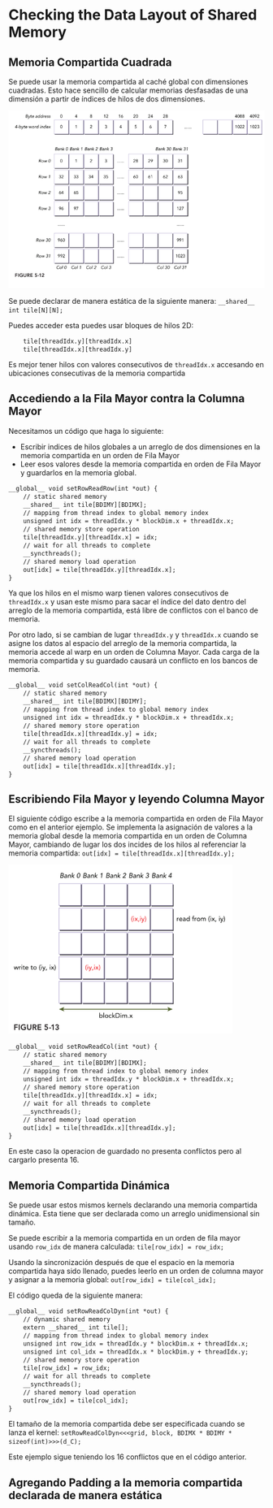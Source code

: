 # Checking the Data Layout of Shared Memory

## Memoria Compartida Cuadrada

Se puede usar la memoria compartida al caché global con dimensiones cuadradas. 
Esto hace sencillo de calcular memorias desfasadas de una dimensión a partir de índices de hilos de dos dimensiones.

![Figura 5.12](./figura512.png)

Se puede declarar de manera estática de la siguiente manera:
`__shared__ int tile[N][N];`

Puedes acceder esta puedes usar bloques de hilos 2D:
```
    tile[threadIdx.y][threadIdx.x]
    tile[threadIdx.x][threadIdx.y]
```

Es mejor tener hilos con valores consecutivos de `threadIdx.x` accesando en ubicaciones consecutivas de la memoria compartida

## Accediendo a la Fila Mayor contra la Columna Mayor

Necesitamos un código que haga lo siguiente:

- Escribir indices de hilos globales a un arreglo de dos dimensiones en la memoria compartida en un orden de Fila Mayor
- Leer esos valores desde la memoria compartida en orden de Fila Mayor y guardarlos en la memoria global.

```
__global__ void setRowReadRow(int *out) {
    // static shared memory
    __shared__ int tile[BDIMY][BDIMX];
    // mapping from thread index to global memory index
    unsigned int idx = threadIdx.y * blockDim.x + threadIdx.x;
    // shared memory store operation
    tile[threadIdx.y][threadIdx.x] = idx;
    // wait for all threads to complete
    __syncthreads();
    // shared memory load operation
    out[idx] = tile[threadIdx.y][threadIdx.x];
}
```

Ya que los hilos en el mismo warp tienen valores consecutivos de `threadIdx.x` y usan este mismo para sacar el índice del dato dentro del arreglo de la memoria compartida, está libre de conflictos con el banco de memoria.

Por otro lado, si se cambian de lugar `threadIdx.y` y `threadIdx.x` cuando se asigne los datos al espacio del arreglo de la memoria compartida, la memoria accede al warp en un orden de Columna Mayor. Cada carga de la memoria compartida y su guardado causará un conflicto en los bancos de memoria.

```
__global__ void setColReadCol(int *out) {
    // static shared memory
    __shared__ int tile[BDIMX][BDIMY];
    // mapping from thread index to global memory index
    unsigned int idx = threadIdx.y * blockDim.x + threadIdx.x;
    // shared memory store operation
    tile[threadIdx.x][threadIdx.y] = idx;
    // wait for all threads to complete
    __syncthreads();
    // shared memory load operation
    out[idx] = tile[threadIdx.x][threadIdx.y];
}
```

## Escribiendo Fila Mayor y leyendo Columna Mayor

El siguiente código escribe a la memoria compartida en orden de Fila Mayor como en el anterior ejemplo.
Se implementa la asignación de valores a la memoria global desde la memoria compartida en un orden de Columna Mayor, cambiando de lugar los dos incides de los hilos al referenciar la memoria compartida: `out[idx] = tile[threadIdx.x][threadIdx.y];`

![Figura 5.13](./figura513.png)

```
__global__ void setRowReadCol(int *out) {
    // static shared memory
    __shared__ int tile[BDIMY][BDIMX];
    // mapping from thread index to global memory index
    unsigned int idx = threadIdx.y * blockDim.x + threadIdx.x;
    // shared memory store operation
    tile[threadIdx.y][threadIdx.x] = idx;
    // wait for all threads to complete
    __syncthreads();
    // shared memory load operation
    out[idx] = tile[threadIdx.x][threadIdx.y];
}
```

En este caso la operacion de guardado no presenta conflictos pero al cargarlo presenta 16.

## Memoria Compartida Dinámica

Se puede usar estos mismos kernels declarando una memoria compartida dinámica.
Esta tiene que ser declarada como un arreglo unidimensional sin tamaño.

Se puede escribir a la memoria compartida en un orden de fila mayor usando `row_idx` de manera calculada: `tile[row_idx] = row_idx;`

Usando la sincronización después de que el espacio en la memoria compartida haya sido llenado, puedes leerlo en un orden de columna mayor y asignar a la memoria global: `out[row_idx] = tile[col_idx];`

El código queda de la siguiente manera:

```
__global__ void setRowReadColDyn(int *out) {
    // dynamic shared memory
    extern __shared__ int tile[];
    // mapping from thread index to global memory index
    unsigned int row_idx = threadIdx.y * blockDim.x + threadIdx.x;
    unsigned int col_idx = threadIdx.x * blockDim.y + threadIdx.y;
    // shared memory store operation
    tile[row_idx] = row_idx;
    // wait for all threads to complete
    __syncthreads();
    // shared memory load operation
    out[row_idx] = tile[col_idx];
}
```

El tamaño de la memoria compartida debe ser especificada cuando se lanza el kernel: `setRowReadColDyn<<<grid, block, BDIMX * BDIMY * sizeof(int)>>>(d_C);` 

Este ejemplo sigue teniendo los 16 conflictos que en el código anterior.

## Agregando Padding a la memoria compartida declarada de manera estática